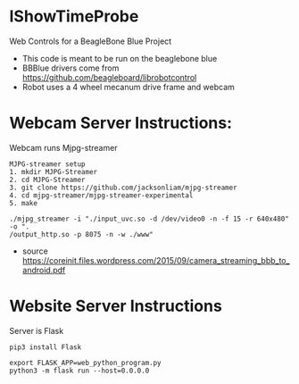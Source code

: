 # IShowTimeProbe
Web Controls for a BeagleBone Blue Project

 - This code is meant to be run on the beaglebone blue 
 - BBBlue drivers come from https://github.com/beagleboard/librobotcontrol
 - Robot uses a 4 wheel mecanum drive frame and webcam

# Webcam Server Instructions:

Webcam runs Mjpg-streamer 

    MJPG-streamer setup
    1. mkdir MJPG-Streamer
    2. cd MJPG-Streamer
    3. git clone https://github.com/jacksonliam/mjpg-streamer
    4. cd mjpg-streamer/mjpg-streamer-experimental
    5. make

    ./mjpg_streamer -i "./input_uvc.so -d /dev/video0 -n -f 15 -r 640x480" -o ".
    /output_http.so -p 8075 -n -w ./www"
- source https://coreinit.files.wordpress.com/2015/09/camera_streaming_bbb_to_android.pdf

# Website Server Instructions

Server is Flask

    pip3 install Flask

    export FLASK_APP=web_python_program.py
    python3 -m flask run --host=0.0.0.0 
